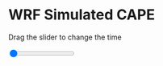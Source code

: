 <h1>WRF Simulated CAPE</h1>
<p>Drag the slider to change the time</p>

<div class="slidecontainer">
<input oninput='setImage(this)' class="slider" type="range" min="0" max="17" value="0" step="1" />
<img id='img'/>
</div>

<script>
var img = document.getElementById('img');
var img_array = ['/assets/images/wrf/cp_wrfout_d01_2020-02-13_12:00:00.png',
'/assets/images/wrf/cp_wrfout_d01_2020-02-13_13:00:00.png',
'/assets/images/wrf/cp_wrfout_d01_2020-02-13_14:00:00.png',
'/assets/images/wrf/cp_wrfout_d01_2020-02-13_15:00:00.png',
'/assets/images/wrf/cp_wrfout_d01_2020-02-13_16:00:00.png',
'/assets/images/wrf/cp_wrfout_d01_2020-02-13_17:00:00.png',
'/assets/images/wrf/cp_wrfout_d01_2020-02-13_18:00:00.png',
'/assets/images/wrf/cp_wrfout_d01_2020-02-13_19:00:00.png',
'/assets/images/wrf/cp_wrfout_d01_2020-02-13_20:00:00.png',
'/assets/images/wrf/cp_wrfout_d01_2020-02-13_21:00:00.png',
'/assets/images/wrf/cp_wrfout_d01_2020-02-13_22:00:00.png',
'/assets/images/wrf/cp_wrfout_d01_2020-02-13_23:00:00.png',
'/assets/images/wrf/cp_wrfout_d01_2020-02-14_00:00:00.png',
'/assets/images/wrf/cp_wrfout_d01_2020-02-14_01:00:00.png',
'/assets/images/wrf/cp_wrfout_d01_2020-02-14_02:00:00.png',
'/assets/images/wrf/cp_wrfout_d01_2020-02-14_03:00:00.png',
'/assets/images/wrf/cp_wrfout_d01_2020-02-14_04:00:00.png',];
function setImage(obj)
{
        var value = obj.value;
        img.src = img_array[value];

}
</script>
